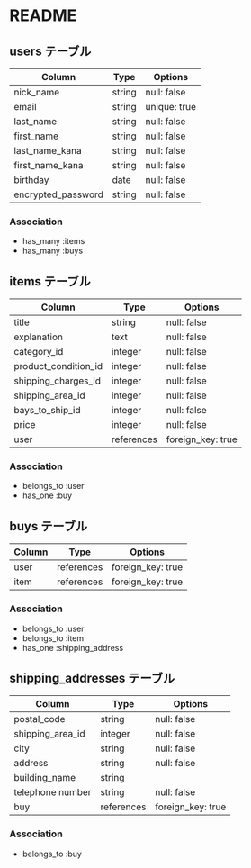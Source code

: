 # README

## users テーブル

| Column             | Type   | Options      |
| ------------------ | ------ | ------------ |
| nick_name          | string | null: false  |
| email              | string | unique: true |
| last_name          | string | null: false  |
| first_name         | string | null: false  |
| last_name_kana     | string | null: false  |
| first_name_kana    | string | null: false  |
| birthday           | date   | null: false  |
| encrypted_password | string | null: false  |

### Association

* has_many :items
* has_many :buys

## items テーブル

| Column                | Type       | Options           |
| --------------------- | ---------- | ----------------- |
| title                 | string     | null: false       |
| explanation           | text       | null: false       |
| category_id           | integer    | null: false       |
| product_condition_id  | integer    | null: false       |
| shipping_charges_id   | integer    | null: false       |
| shipping_area_id      | integer    | null: false       |
| bays_to_ship_id       | integer    | null: false       |
| price                 | integer    | null: false       |
| user                  | references | foreign_key: true |

### Association

* belongs_to :user
* has_one :buy

## buys テーブル

| Column      | Type       | Options           |
| ----------- | ---------- | ----------------- |
| user        | references | foreign_key: true |
| item        | references | foreign_key: true |

### Association

* belongs_to :user
* belongs_to :item
* has_one :shipping_address

## shipping_addresses テーブル

| Column           | Type       | Options           |
| ---------------- | ---------- | ----------------- |
| postal_code      | string     | null: false       |
| shipping_area_id | integer    | null: false       |
| city             | string     | null: false       |
| address          | string     | null: false       |
| building_name    | string     |                   |
| telephone number | string     | null: false       |
| buy              | references | foreign_key: true |

### Association

* belongs_to :buy